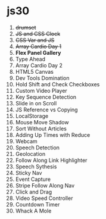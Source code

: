 # js30
1. ~~drumset~~
2. ~~JS and CSS Clock~~
3. ~~CSS Var and JS~~
4. ~~Array Cardio Day 1~~
5. **Flex Panel Gallery**
6. Type Ahead
7. Array Cardio Day 2
8. HTML5 Canvas
9. Dev Tools Domination
10. Hold Shift and Check Checkboxes
11. Custom Video Player
12. Key Sequence Detection
13. Slide in on Scroll
14. JS Reference vs Copying
15. LocalStorage
16. Mouse Move Shadow
17. Sort Without Articles
18. Adding Up Times with Reduce
19. Webcam
20. Speech Detection
21. Geolocation
22. Follow Along Link Highlighter
23. Speech Sythesis
24. Sticky Nav
25. Event Capture
26. Stripe Follow Along Nav
27. Click and Drag
28. Video Speed Controller
29. Countdown Timer
30. Whack A Mole